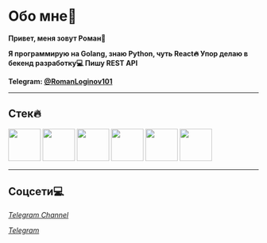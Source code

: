 # Обо мне🚀

**Привет, меня зовут Роман👋** 

**Я программирую на Golang, знаю Python, чуть React🔥 Упор делаю в бекенд разработку💻 Пишу REST API**

**Telegram: [@RomanLoginov101](https://t.me/RomanLoginov101)**

---
## Стек🔥

<img src="https://cdn.worldvectorlogo.com/logos/go-logo-1.svg" height="65"/>  <img src="https://images.icon-icons.com/2699/PNG/512/python_logo_icon_168886.png" height="65"/>  <img src="https://upload.wikimedia.org/wikipedia/commons/thumb/2/29/Postgresql_elephant.svg/1200px-Postgresql_elephant.svg.png" height="65"/>  <img src="https://avatars.githubusercontent.com/u/33784865?v=4" height="65"/>  <img src="https://img.icons8.com/fluent/512/docker.png" height="65"/>  <img src="https://git-scm.com/images/logos/downloads/Git-Icon-1788C.png" height="65"/>  

---

## Соцсети💻

*[Telegram Channel](https://t.me/+S0LvaenK77BjMTk6)* 

*[Telegram](https://t.me/FlorikX?text=%D0%97%D0%B4%D1%80%D0%B0%D0%B2%D1%81%D1%82%D0%B2%D1%83%D0%B9%D1%82%D0%B5.%20%D0%AF%20%D1%83%D0%B2%D0%B8%D0%B4%D0%B5%D0%BB%20%D0%B2%D0%B0%D1%88%20%D0%BF%D1%80%D0%BE%D1%84%D0%B8%D0%BB%D1%8C%20%D0%BD%D0%B0%20Github.)* 

